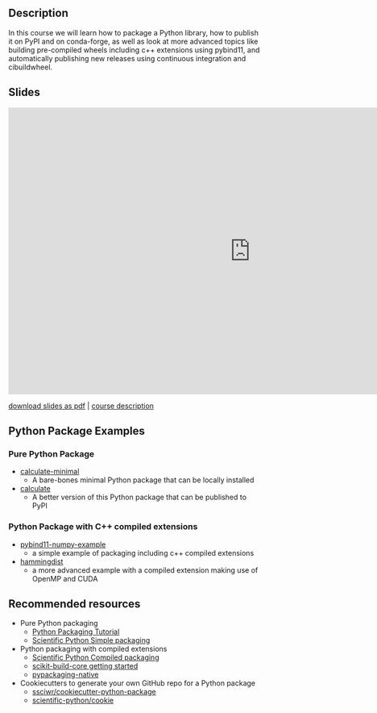 ## Description

In this course we will learn how to package a Python library, how to publish it on PyPI and on conda-forge, as well as look at more advanced topics like building pre-compiled wheels including c++ extensions using pybind11, and automatically publishing new releases using continuous integration and cibuildwheel.

## Slides

<iframe src="https://docs.google.com/presentation/d/e/2PACX-1vT_Vn29jIR56s5mhC05Gasn3krbcw89fmG9TFEDn4Etmd5VhswnmdA0A8v5Z1aVqpvJtiUuvJSn7GDZ/embed?start=false&loop=false&delayms=3000" frameborder="0" width="960" height="569" allowfullscreen="true" mozallowfullscreen="true" webkitallowfullscreen="true"></iframe>

[download slides as pdf](https://github.com/ssciwr/effective-software-testing/raw/main/docs/slides/slides.pdf) | [course description](https://www.ssc.uni-heidelberg.de/en/compact-course-python-packaging)

## Python Package Examples

### Pure Python Package

- [calculate-minimal](https://github.com/ssciwr/python-packaging/tree/main/calculate-minimal)
  - A bare-bones minimal Python package that can be locally installed
- [calculate](https://github.com/ssciwr/python-packaging/tree/main/calculate)
  - A better version of this Python package that can be published to PyPI

### Python Package with C++ compiled extensions

- [pybind11-numpy-example](https://github.com/ssciwr/pybind11-numpy-example)
  - a simple example of packaging including c++ compiled extensions
- [hammingdist](https://github.com/ssciwr/hammingdist)
  - a more advanced example with a compiled extension making use of OpenMP and CUDA

## Recommended resources

- Pure Python packaging
  - [Python Packaging Tutorial](https://packaging.python.org/en/latest/tutorials/packaging-projects)
  - [Scientific Python Simple packaging](https://learn.scientific-python.org/development/guides/packaging-simple)
- Python packaging with compiled extensions
  - [Scientific Python Compiled packaging](https://learn.scientific-python.org/development/guides/packaging-compiled)
  - [scikit-build-core getting started](https://scikit-build-core.readthedocs.io/en/latest/getting_started.html)
  - [pypackaging-native](https://pypackaging-native.github.io/)
- Cookiecutters to generate your own GitHub repo for a Python package
  - [ssciwr/cookiecutter-python-package](https://github.com/ssciwr/cookiecutter-python-package)
  - [scientific-python/cookie](https://github.com/scientific-python/cookie)
